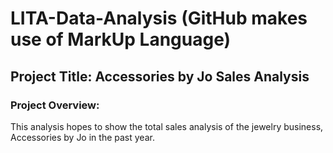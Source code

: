 # LITA-Data-Analysis (GitHub makes use of MarkUp Language)

## Project Title: Accessories by Jo Sales Analysis
### Project Overview: 
This analysis hopes to show the total sales analysis of the jewelry business, Accessories by Jo in the past year.

